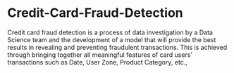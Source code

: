 # Credit-Card-Fraud-Detection
Credit card fraud detection is a process of data investigation by a Data Science team and the development of a model that will provide the best results in revealing and preventing fraudulent transactions. This is achieved through bringing together all meaningful features of card users’ transactions such as Date, User Zone, Product Category, etc.,
